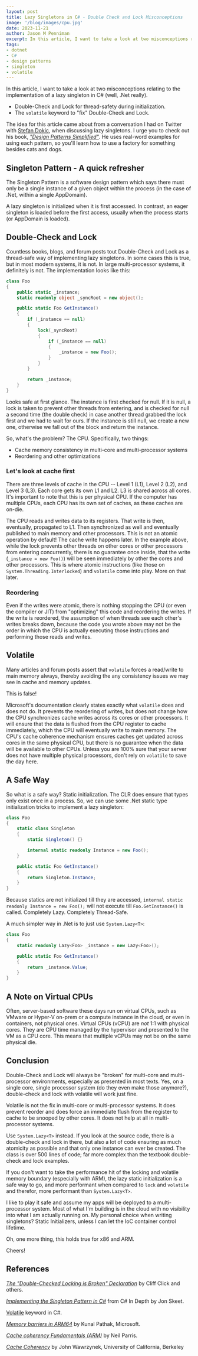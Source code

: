 ```yaml
---
layout: post
title: Lazy Singletons in C# - Double Check and Lock Misconceptions
image: '/blog/images/cpu.jpg'
date: 2023-11-21
author: Jason M Penniman
excerpt: In this article, I want to take a look at two misconceptions relating to the implementation of a lazy singleton in C#.
tags:
- dotnet
- C#
- design patterns
- singleton
- volatile
---
```

In this article, I want to take a look at two misconceptions relating to the implementation of a lazy singleton in C#
(well, .Net really).

- Double-Check and Lock for thread-safety during initialization.
- The `volatile` keyword to "fix" Double-Check and Lock.

The idea for this article came about from a conversation I had on Twitter with [Stefan
Dokic](https://twitter.com/TheCodeMan__), when discussing lazy singletons. I urge you to check out his book, [_"Design
Patterns Simplified"_](https://stefandjokic.tech/design-patterns-simplified). He uses real-word examples for using each pattern, so you'll learn how to use a factory for something besides cats and dogs.

## Singleton Pattern - A quick refresher

The Singleton Pattern is a software design pattern which says there must only be a single instance of a given object
within the process (in the case of .Net, within a single AppDomain).

A lazy singleton is initialized when it is first accessed. In contrast, an eager singleton is loaded before the first
access, usually when the process starts (or AppDomain is loaded).

## Double-Check and Lock

Countless books, blogs, and forum posts tout Double-Check and Lock as a thread-safe way of implementing lazy
singletons. In some cases this is true, but in most modern systems, it is not. In large multi-processor systems, it
definitely is not. The implementation looks like this:

```csharp
class Foo
{
    public static _instance;
    static readonly object _syncRoot = new object();

    public static Foo GetInstance()
    {
        if (_instance == null)
        {
            lock(_syncRoot)
            {
                if (_instance == null)
                {
                    _instance = new Foo();
                }
            }
        }

        return _instance;
    }
}
```

Looks safe at first glance. The instance is first checked for null. If it is null, a lock is taken to prevent other
threads from entering, and is checked for null a second time (the double check) in case another thread grabbed the lock
first and we had to wait for ours. If the instance is still null, we create a new one, otherwise we fall out of the
block and return the instance.

So, what's the problem? The CPU. Specifically, two things:

- Cache memory consistency in multi-core and multi-processor systems
- Reordering and other optimizations

### Let's look at cache first

There are three levels of cache in the CPU -- Level 1 (L1), Level 2 (L2), and Level 3 (L3). Each core gets its own L1
and L2. L3 is shared across all cores. It's important to note that this is per physical CPU. If the computer has
multiple CPUs, each CPU has its own set of caches, as these caches are on-die.

The CPU reads and writes data to its registers. That write is then, eventually, propagated to L1. Then synchronized as
well and eventually published to main memory and other processors. This is not an atomic operation by default! The cache
write happens later. In the example above, while the lock prevents other threads on other cores or other processors from
entering concurrently, there is no guarantee once inside, that the write (`_instance = new Foo()`) will be seen
immediately by other the cores and other processors. This is where atomic instructions (like those on
`System.Threading.Interlocked`) and `volatile` come into play. More on that later.

### Reordering

Even if the writes were atomic, there is nothing stopping the CPU (or even the compiler or JIT) from "optimizing"
this code and reordering the writes. If the write is reordered, the assumption of when threads see each other's writes
breaks down, because the code you wrote above may not be the order in which the CPU is actually executing those instructions
and performing those reads and writes.

## Volatile

Many articles and forum posts assert that `volatile` forces a read/write to main memory always, thereby avoiding
the any consistency issues we may see in cache and memory updates.

This is false!

Microsoft's documentation clearly states exactly what `volatile` does and does not do. It prevents the reordering of
writes, but does not change how the CPU synchronizes cache writes across its cores or other processors. It will ensure
that the data is flushed from the CPU register to cache immediately, which the CPU will eventually write to main memory.
The CPU's cache coherence mechanism ensures caches get updated across cores in the same physical CPU, but there is no
guarantee when the data will be available to other CPUs. Unless you are 100% sure that your server does not have
multiple physical processors, don't rely on `volatile` to save the day here.

## A Safe Way

So what is a safe way? Static initialization. The CLR does ensure that types only exist once in a process. So, we can
use some .Net static type initialization tricks to implement a lazy singleton:

```csharp
class Foo
{
    static class Singleton
    {
        static Singleton() {}

        internal static readonly Instance = new Foo();
    }

    public static Foo GetInstance()
    {
        return Singleton.Instance;
    }
}
```

Because statics are not initialized till they are accessed, `internal static readonly Instance = new Foo();` will not
execute till `Foo.GetInstance()` is called. Completely Lazy. Completely Thread-Safe.

A much simpler way in .Net is to just use `System.Lazy<T>`:

```csharp
class Foo
{
    static readonly Lazy<Foo> _instance = new Lazy<Foo>();

    public static Foo GetInstance()
    {
        return _instance.Value;
    }
}
```

## A Note on Virtual CPUs

Often, server-based software these days run on virtual CPUs, such as VMware or Hyper-V on-prem or a compute instance in
the cloud, or even in containers, not physical ones. Virtual CPUs (vCPU) are _not_ 1:1 with physical cores. They are CPU
time managed by the hypervisor and presented to the VM as a CPU core. This means that multiple vCPUs may not be on the
same physical die.

## Conclusion

Double-Check and Lock will always be "broken" for multi-core and multi-processor environments, especially as presented
in most texts. Yes, on a single core, single processor system (do they even make those anymore?), double-check and lock
with volatile will work just fine.

Volatile is not the fix in multi-core or multi-processor systems. It does prevent reorder and does force an immediate
flush from the register to cache to be snooped by other cores. It does not help at all in multi-processor systems.

Use `System.Lazy<T>` instead. If you look at the source code, there is a double-check and lock in there, but also a lot
of code ensuring as much atomicity as possible and that only one instance can ever be created. The class is over 500
lines of code; far more complex than the textbook double-check and lock examples.

If you don't want to take the performance hit of the locking and volatile memory boundary (especially with ARM), the
lazy static initialization is a safe way to go, and more performant when compared to `lock` and `volatile` and therefor,
more performant than `System.Lazy<T>`.

I like to play it safe and assume my apps will be deployed to a multi-processor system. Most of what I'm building is in
the cloud with no visibility into what I am actually running on. My personal choice when writing singletons? Static
Initializers, unless I can let the IoC container control lifetime.

Oh, one more thing, this holds true for x86 and ARM.

Cheers!

## References

[_The "Double-Checked Locking is Broken"
Declaration_](https://www.cs.umd.edu/~pugh/java/memoryModel/DoubleCheckedLocking.html) by Cliff Click and others.

[_Implementing the Singleton Pattern in C#_](https://csharpindepth.com/articles/Singleton) from C# In Depth by Jon
Skeet.

[Volatile](https://learn.microsoft.com/en-us/dotnet/csharp/language-reference/keywords/volatile) keyword in C#.

[_Memory barriers in ARM64_](https://kunalspathak.github.io/2020-07-25-ARM64-Memory-Barriers/) by Kunal Pathak, Microsoft.

[_Cache coherency Fundamentals
(ARM)_](https://community.arm.com/arm-community-blogs/b/architectures-and-processors-blog/posts/extended-system-coherency---part-1---cache-coherency-fundamentals)
by Neil Parris.

[_Cache Coherency_](https://inst.eecs.berkeley.edu/~cs152/sp22/lectures/L17-Coherence.pdf) by John Wawrzynek, University
of California, Berkeley
